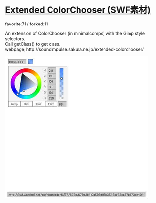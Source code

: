 # [Extended ColorChooser (SWF素材)](http://wonderfl.net/c/eMzU)

favorite:71 / forked:11

An extension of ColorChooser (in minimalcomps) with the Gimp style selectors.  
Call getClass() to get class.  
webpage; http://soundimpulse.sakura.ne.jp/extended-colorchooser/

![thumbnail](./thumbnail.jpg)